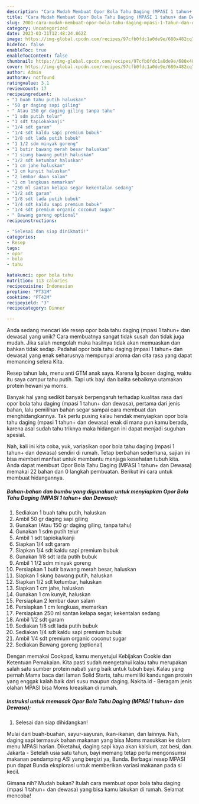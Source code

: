 ```yaml
---
description: "Cara Mudah Membuat Opor Bola Tahu Daging (MPASI 1 tahun+ dan Dewasa) yang Lezat"
title: "Cara Mudah Membuat Opor Bola Tahu Daging (MPASI 1 tahun+ dan Dewasa) yang Lezat"
slug: 2001-cara-mudah-membuat-opor-bola-tahu-daging-mpasi-1-tahun-dan-dewasa-yang-lezat
category: Uncategorized
date: 2023-03-31T12:48:24.862Z
image: https://img-global.cpcdn.com/recipes/97cfb0fdc1a0de9e/680x482cq70/opor-bola-tahu-daging-mpasi-1-tahun-dan-dewasa-foto-resep-utama.jpg
hideToc: false
enableToc: true
enableTocContent: false
thumbnail: https://img-global.cpcdn.com/recipes/97cfb0fdc1a0de9e/680x482cq70/opor-bola-tahu-daging-mpasi-1-tahun-dan-dewasa-foto-resep-utama.jpg
cover: https://img-global.cpcdn.com/recipes/97cfb0fdc1a0de9e/680x482cq70/opor-bola-tahu-daging-mpasi-1-tahun-dan-dewasa-foto-resep-utama.jpg
author: Admin
authorAv: notfound
ratingvalue: 3.1
reviewcount: 17
recipeingredient:
- "1 buah tahu putih haluskan"
- "50 gr daging sapi giling"
- " Atau 150 gr daging giling tanpa tahu"
- "1 sdm putih telur"
- "1 sdt tapiokakanji"
- "1/4 sdt garam"
- "1/4 sdt kaldu sapi premium bubuk"
- "1/8 sdt lada putih bubuk"
- "1 1/2 sdm minyak goreng"
- "1 butir bawang merah besar haluskan"
- "1 siung bawang putih haluskan"
- "1/2 sdt ketumbar haluskan"
- "1 cm jahe haluskan"
- "1 cm kunyit haluskan"
- "2 lembar daun salam"
- "1 cm lengkuas memarkan"
- "250 ml santan kelapa segar kekentalan sedang"
- "1/2 sdt garam"
- "1/8 sdt lada putih bubuk"
- "1/4 sdt kaldu sapi premium bubuk"
- "1/4 sdt premium organic coconut sugar"
- " Bawang goreng optional"
recipeinstructions:

- "Selesai dan siap dinikmati!"
categories:
- Resep
tags:
- opor
- bola
- tahu

katakunci: opor bola tahu 
nutrition: 113 calories
recipecuisine: Indonesian
preptime: "PT31M"
cooktime: "PT42M"
recipeyield: "3"
recipecategory: Dinner

---
```





Anda sedang mencari ide resep opor bola tahu daging (mpasi 1 tahun+ dan dewasa) yang unik? Cara membuatnya sangat tidak susah dan tidak juga mudah. Jika salah mengolah maka hasilnya tidak akan memuaskan dan bahkan tidak sedap. Padahal opor bola tahu daging (mpasi 1 tahun+ dan dewasa) yang enak seharusnya mempunyai aroma dan cita rasa yang dapat memancing selera Kita.





Resep tahun lalu, menu anti GTM anak saya. Karena lg bosen daging, waktu itu saya campur tahu putih. Tapi utk bayi dan balita sebaiknya utamakan protein hewani ya moms.

Banyak hal yang sedikit banyak berpengaruh terhadap kualitas rasa dari opor bola tahu daging (mpasi 1 tahun+ dan dewasa), pertama dari jenis bahan, lalu pemilihan bahan segar sampai cara membuat dan menghidangkannya. Tak perlu pusing kalau hendak menyiapkan opor bola tahu daging (mpasi 1 tahun+ dan dewasa) enak di mana pun kamu berada, karena asal sudah tahu triknya maka hidangan ini dapat menjadi suguhan spesial.






Nah, kali ini kita coba, yuk, variasikan opor bola tahu daging (mpasi 1 tahun+ dan dewasa) sendiri di rumah. Tetap berbahan sederhana, sajian ini bisa memberi manfaat untuk membantu menjaga kesehatan tubuh kita. Anda dapat membuat Opor Bola Tahu Daging (MPASI 1 tahun+ dan Dewasa) memakai 22 bahan dan 0 langkah pembuatan. Berikut ini cara untuk membuat hidangannya.

<!--inarticleads1-->

##### Bahan-bahan dan bumbu yang digunakan untuk menyiapkan Opor Bola Tahu Daging (MPASI 1 tahun+ dan Dewasa):

1. Sediakan 1 buah tahu putih, haluskan
1. Ambil 50 gr daging sapi giling
1. Gunakan  (Atau 150 gr daging giling, tanpa tahu)
1. Gunakan 1 sdm putih telur
1. Ambil 1 sdt tapioka/kanji
1. Siapkan 1/4 sdt garam
1. Siapkan 1/4 sdt kaldu sapi premium bubuk
1. Gunakan 1/8 sdt lada putih bubuk
1. Ambil 1 1/2 sdm minyak goreng
1. Persiapkan 1 butir bawang merah besar, haluskan
1. Siapkan 1 siung bawang putih, haluskan
1. Siapkan 1/2 sdt ketumbar, haluskan
1. Siapkan 1 cm jahe, haluskan
1. Gunakan 1 cm kunyit, haluskan
1. Persiapkan 2 lembar daun salam
1. Persiapkan 1 cm lengkuas, memarkan
1. Persiapkan 250 ml santan kelapa segar, kekentalan sedang
1. Ambil 1/2 sdt garam
1. Sediakan 1/8 sdt lada putih bubuk
1. Sediakan 1/4 sdt kaldu sapi premium bubuk
1. Ambil 1/4 sdt premium organic coconut sugar
1. Sediakan  Bawang goreng (optional)


Dengan memakai Cookpad, kamu menyetujui Kebijakan Cookie dan Ketentuan Pemakaian. Kita pasti sudah mengetahui kalau tahu merupakan salah satu sumber protein nabati yang baik untuk tubuh bayi. Kalau yang pernah Mama baca dari laman Solid Starts, tahu memiliki kandungan protein yang enggak kalah baik dari susu maupun daging. Nakita.id - Beragam jenis olahan MPASI bisa Moms kreasikan di rumah. 

<!--inarticleads2-->

##### Instruksi untuk memasak Opor Bola Tahu Daging (MPASI 1 tahun+ dan Dewasa):


1. Selesai dan siap dihidangkan!

Mulai dari buah-buahan, sayur-sayuran, ikan-ikanan, dan lainnya. Nah, daging sapi termasuk bahan makanan yang bisa Moms masukkan ke dalam menu MPASI harian. Diketahui, daging sapi kaya akan kalsium, zat besi, dan. Jakarta - Setelah usia satu tahun, bayi memang tetap perlu mengonsumsi makanan pendamping ASI yang bergizi ya, Bunda. Berbagai resep MPASI pun dapat Bunda eksplorasi untuk memberikan variasi makanan pada si kecil. 

Gimana nih? Mudah bukan? Itulah cara membuat opor bola tahu daging (mpasi 1 tahun+ dan dewasa) yang bisa kamu lakukan di rumah. Selamat mencoba!
